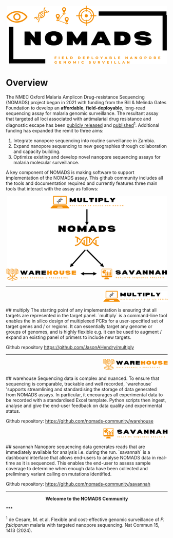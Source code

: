<p align="center"><img src="images/nomads_logo.svg" width="500"></p>

# Overview
The NMEC Oxford Malaria Amplicon Drug-resistance Sequencing (NOMADS) project began in 2021 with funding from the Bill & Melinda Gates Foundation to develop an **affordable**, **field-deployable**, long-read sequencing assay for malaria genomic surveillance. The resultant assay that targeted all loci associated with antimalarial drug resistance and diagnostic escape has been [publicly released](https://www.protocols.io/view/cost-effective-targeted-nanopore-sequencing-of-p-f-yxmvm25m6g3p/v2) and [published](https://pubmed.ncbi.nlm.nih.gov/38360754/)<sup>1</sup>. Additional funding has expanded the remit to three aims:

1. Integrate nanopore sequencing into routine surveillance in Zambia.
2. Expand nanopore sequencing to new geographies through collaboration and capacity building.
3. Optimize existing and develop novel nanopore sequencing assays for malaria molecular surveillance.

A key component of NOMADS is making software to support implementation of the NOMADS assay. This github community includes all the tools and documentation required and currently features three main tools that interact with the assay as follows:

<p align="center"><img src="images/nomads_overview.png" width="500"></p>


***
<p align="right"><img src="images/multiply_logo.svg" width="200"></p>
## multiply
The starting point of any implementation is ensuring that all targets are represented in the target panel. `multiply` is a command-line tool enables the in silico design of multiplexed PCRs for a user-specified set of target genes and / or regions. It can essentially target any genome or groups of genomes, and is highly flexible e.g. it can be used to augment / expand an existing panel of primers to include new targets.

Github repository https://github.com/JasonAHendry/multiply

***
<p align="right"><img src="images/warehouse_logo.svg" width="200"></p>
## warehouse
Sequencing data is complex and nuanced. To ensure that sequencing is comparable, trackable and well recorded, `warehouse` 'supports streamlining and standardising the storage of data generated from NOMADS assays. In particular, it encourages all experimental data to be recorded with a standardised Excel template. Python scripts then ingest, analyse and give the end-user feedback on data quality and experimental status.

Github repository: https://github.com/nomads-community/warehouse

<p align="right"><img src="images/savannah_logo.svg" width="200"></p>
## savannah
Nanopore sequencing data generates reads that are immediately available for analysis i.e. during the run. `savannah` is a dashboard interface that allows end-users to analyse NOMADS data in real-time as it is sequenced. This enables the end-user to assess sample coverage to determine when enough data have been collected and preliminary variant calling on mutations identified.

Github repository: https://github.com/nomads-community/savannah

***
<p align="center"><b>Welcome to the NOMADS Community</b></p>
***

<sup>1</sup> de Cesare, M. et al. Flexible and cost-effective genomic surveillance of *P. falciparum* malaria with targeted nanopore sequencing. Nat Commun 15, 1413 (2024).
